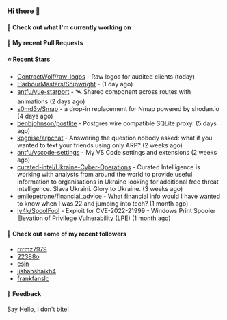 ### Hi there 👋

#### 👷 Check out what I'm currently working on

#### 🔨 My recent Pull Requests


#### ⭐ Recent Stars

- [ContractWolf/raw-logos](https://github.com/ContractWolf/raw-logos) - Raw logos for audited clients (today)
- [HarbourMasters/Shipwright](https://github.com/HarbourMasters/Shipwright) -  (1 day ago)
- [antfu/vue-starport](https://github.com/antfu/vue-starport) - 🛰 Shared component across routes with animations (2 days ago)
- [s0md3v/Smap](https://github.com/s0md3v/Smap) - a drop-in replacement for Nmap powered by shodan.io (4 days ago)
- [benbjohnson/postlite](https://github.com/benbjohnson/postlite) - Postgres wire compatible SQLite proxy. (5 days ago)
- [kognise/arpchat](https://github.com/kognise/arpchat) - Answering the question nobody asked: what if you wanted to text your friends using only ARP? (2 weeks ago)
- [antfu/vscode-settings](https://github.com/antfu/vscode-settings) - My VS Code settings and extensions  (2 weeks ago)
- [curated-intel/Ukraine-Cyber-Operations](https://github.com/curated-intel/Ukraine-Cyber-Operations) - Curated Intelligence is working with analysts from around the world to provide useful information to organisations in Ukraine looking for additional free threat intelligence. Slava Ukraini. Glory to Ukraine. (3 weeks ago)
- [emilepetrone/financial_advice](https://github.com/emilepetrone/financial_advice) - What financial info would I have wanted to know when I was 22 and jumping into tech? (1 month ago)
- [ly4k/SpoolFool](https://github.com/ly4k/SpoolFool) - Exploit for CVE-2022-21999 - Windows Print Spooler Elevation of Privilege Vulnerability (LPE) (1 month ago)

#### 👯 Check out some of my recent followers

- [rrrmz7979](https://github.com/rrrmz7979)
- [22388o](https://github.com/22388o)
- [esin](https://github.com/esin)
- [jishanshaikh4](https://github.com/jishanshaikh4)
- [frankfanslc](https://github.com/frankfanslc)

#### 💬 Feedback

Say Hello, I don't bite!